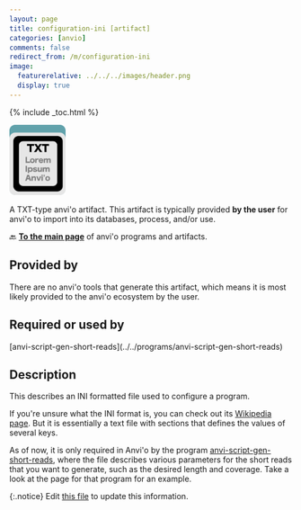 ```yaml
---
layout: page
title: configuration-ini [artifact]
categories: [anvio]
comments: false
redirect_from: /m/configuration-ini
image:
  featurerelative: ../../../images/header.png
  display: true
---
```



{% include _toc.html %}


<img src="../../images/icons/TXT.png" alt="TXT" style="width:100px; border:none" />

A TXT-type anvi'o artifact. This artifact is typically provided **by the user** for anvi'o to import into its databases, process, and/or use.

🔙 **[To the main page](../../)** of anvi'o programs and artifacts.

## Provided by


There are no anvi'o tools that generate this artifact, which means it is most likely provided to the anvi'o ecosystem by the user.


## Required or used by


<p style="text-align: left" markdown="1"><span class="artifact-r">[anvi-script-gen-short-reads](../../programs/anvi-script-gen-short-reads)</span></p>


## Description

This describes an INI formatted file used to configure a program. 

If you're unsure what the INI format is, you can check out its [Wikipedia page](https://en.wikipedia.org/wiki/INI_file). But it is essentially a text file with sections that defines the values of several keys.

As of now, it is only required in Anvi'o by the program <span class="artifact-n">[anvi-script-gen-short-reads](/software/anvio/help/main/programs/anvi-script-gen-short-reads)</span>, where the file describes various parameters for the short reads that you want to generate, such as the desired length and coverage. Take a look at the page for that program for an example. 


{:.notice}
Edit [this file](https://github.com/merenlab/anvio/tree/master/anvio/docs/artifacts/configuration-ini.md) to update this information.

